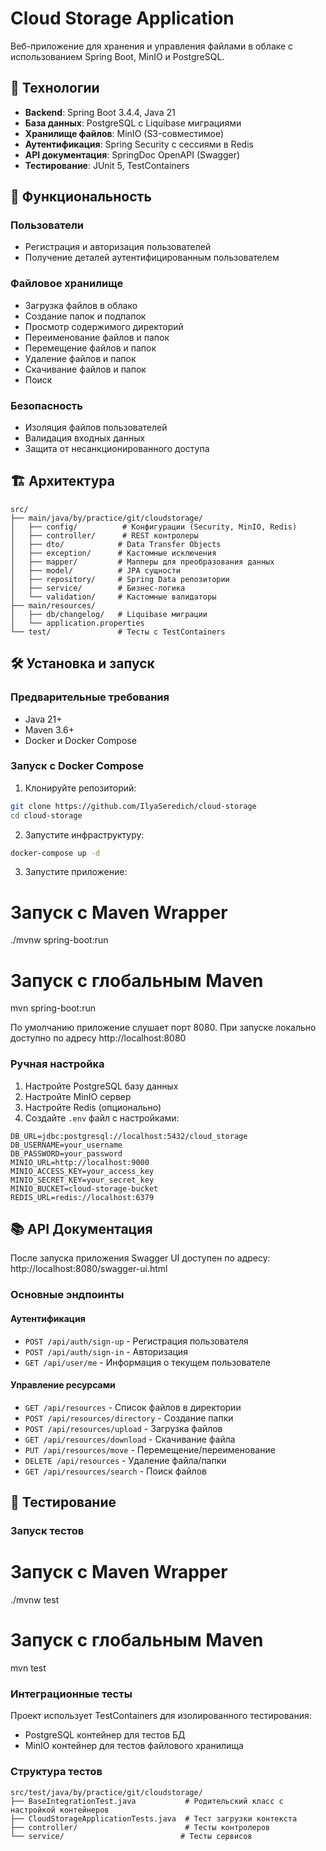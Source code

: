 # Cloud Storage Application

Веб-приложение для хранения и управления файлами в облаке с использованием Spring Boot, MinIO и PostgreSQL.

## 🚀 Технологии

- **Backend**: Spring Boot 3.4.4, Java 21
- **База данных**: PostgreSQL с Liquibase миграциями
- **Хранилище файлов**: MinIO (S3-совместимое)
- **Аутентификация**: Spring Security с сессиями в Redis
- **API документация**: SpringDoc OpenAPI (Swagger)
- **Тестирование**: JUnit 5, TestContainers

## 📁 Функциональность

### Пользователи
- Регистрация и авторизация пользователей
- Получение деталей аутентифицированным пользователем

### Файловое хранилище
- Загрузка файлов в облако
- Создание папок и подпапок
- Просмотр содержимого директорий
- Переименование файлов и папок
- Перемещение файлов и папок
- Удаление файлов и папок
- Скачивание файлов и папок
- Поиск

### Безопасность
- Изоляция файлов пользователей
- Валидация входных данных
- Защита от несанкционированного доступа

## 🏗️ Архитектура

```
src/
├── main/java/by/practice/git/cloudstorage/
│   ├── config/          # Конфигурации (Security, MinIO, Redis)
│   ├── controller/      # REST контролеры
│   ├── dto/            # Data Transfer Objects
│   ├── exception/      # Кастомные исключения
│   ├── mapper/         # Мапперы для преобразования данных
│   ├── model/          # JPA сущности
│   ├── repository/     # Spring Data репозитории
│   ├── service/        # Бизнес-логика
│   └── validation/     # Кастомные валидаторы
├── main/resources/
│   ├── db/changelog/   # Liquibase миграции
│   └── application.properties
└── test/               # Тесты с TestContainers
```

## 🛠️ Установка и запуск

### Предварительные требования
- Java 21+
- Maven 3.6+
- Docker и Docker Compose

### Запуск с Docker Compose

1. Клонируйте репозиторий:
```bash
git clone https://github.com/IlyaSeredich/cloud-storage
cd cloud-storage
```

2. Запустите инфраструктуру:
```bash
docker-compose up -d
```

3. Запустите приложение:
# Запуск с Maven Wrapper
./mvnw spring-boot:run

# Запуск с глобальным Maven
mvn spring-boot:run


По умолчанию приложение слушает порт 8080.
При запуске локально доступно по адресу http://localhost:8080

### Ручная настройка

1. Настройте PostgreSQL базу данных
2. Настройте MinIO сервер
3. Настройте Redis (опционально)
4. Создайте `.env` файл с настройками:
```env
DB_URL=jdbc:postgresql://localhost:5432/cloud_storage
DB_USERNAME=your_username
DB_PASSWORD=your_password
MINIO_URL=http://localhost:9000
MINIO_ACCESS_KEY=your_access_key
MINIO_SECRET_KEY=your_secret_key
MINIO_BUCKET=cloud-storage-bucket
REDIS_URL=redis://localhost:6379
```

## 📚 API Документация

После запуска приложения Swagger UI доступен по адресу:
http://localhost:8080/swagger-ui.html

### Основные эндпоинты

#### Аутентификация
- `POST /api/auth/sign-up` - Регистрация пользователя
- `POST /api/auth/sign-in` - Авторизация
- `GET /api/user/me` - Информация о текущем пользователе

#### Управление ресурсами
- `GET /api/resources` - Список файлов в директории
- `POST /api/resources/directory` - Создание папки
- `POST /api/resources/upload` - Загрузка файлов
- `GET /api/resources/download` - Скачивание файла
- `PUT /api/resources/move` - Перемещение/переименование
- `DELETE /api/resources` - Удаление файла/папки
- `GET /api/resources/search` - Поиск файлов

## 🧪 Тестирование

### Запуск тестов
# Запуск с Maven Wrapper
./mvnw test

# Запуск с глобальным Maven
mvn test

### Интеграционные тесты
Проект использует TestContainers для изолированного тестирования:
- PostgreSQL контейнер для тестов БД
- MinIO контейнер для тестов файлового хранилища

### Структура тестов
```
src/test/java/by/practice/git/cloudstorage/
├── BaseIntegrationTest.java           # Родительский класс с настройкой контейнеров
├── CloudStorageApplicationTests.java  # Тест загрузки контекста
├── controller/                        # Тесты контролеров
└── service/                          # Тесты сервисов
```
